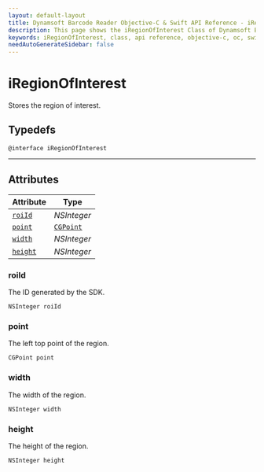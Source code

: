 ```yaml
---
layout: default-layout
title: Dynamsoft Barcode Reader Objective-C & Swift API Reference - iRegionOfInterest Class
description: This page shows the iRegionOfInterest Class of Dynamsoft Barcode Reader for iOS SDK.
keywords: iRegionOfInterest, class, api reference, objective-c, oc, swift
needAutoGenerateSidebar: false
---
```



# iRegionOfInterest

Stores the region of interest.  

## Typedefs

```objc
@interface iRegionOfInterest
```  
  
---
  

## Attributes
  
| Attribute | Type |
|---------- | ---- |
| [`roiId`](#roiid) | *NSInteger* |
| [`point`](#point) | [`CGPoint`](iDBRPoint.md) |
| [`width`](#width) | *NSInteger* |
| [`height`](#height) | *NSInteger* |


### roiId

The ID generated by the SDK.

```objc
NSInteger roiId
```

### point

The left top point of the region.

```objc
CGPoint point
```

### width

The width of the region.

```objc
NSInteger width
```

### height

The height of the region.

```objc
NSInteger height
```
